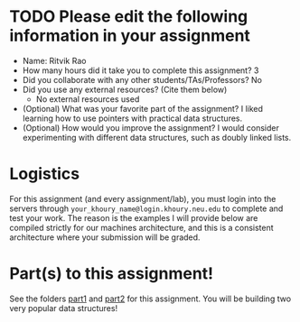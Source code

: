 # TODO Please edit the following information in your assignment

- Name: Ritvik Rao
- How many hours did it take you to complete this assignment? 3
- Did you collaborate with any other students/TAs/Professors? No
- Did you use any external resources? (Cite them below)
  - No external resources used
- (Optional) What was your favorite part of the assignment?
I liked learning how to use pointers with practical data structures.
- (Optional) How would you improve the assignment?
I would consider experimenting with different data structures, such as doubly linked lists.

# Logistics

For this assignment (and every assignment/lab), you must login into the servers through `your_khoury_name@login.khoury.neu.edu` to complete and test your work. The reason is the examples I will provide below are compiled strictly for our machines architecture, and this is a consistent architecture where your submission will be graded.

# Part(s) to this assignment!

See the folders [part1](./part1) and [part2](./part2) for this assignment. You will be building two very popular data structures!
